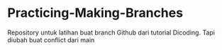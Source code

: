 # Practicing-Making-Branches
Repository untuk latihan buat branch Github dari tutorial Dicoding. Tapi diubah buat conflict dari main
